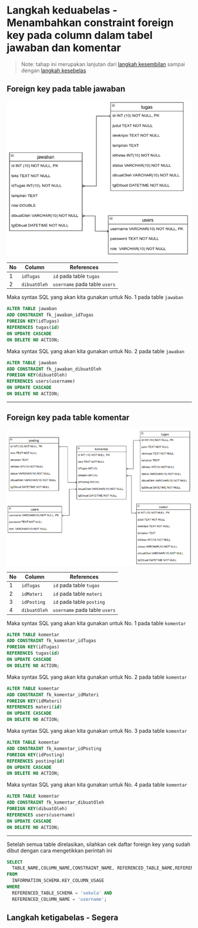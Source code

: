 # Langkah keduabelas - Menambahkan constraint foreign key pada column dalam tabel jawaban dan komentar

> Note: tahap ini merupakan lanjutan dari [langkah kesembilan](/steps/langkah9.md) sampai dengan [langkah kesebelas](/steps/langkah11.md)

## Foreign key pada table jawaban

![Relasi antar table jawaban, tugas dan users](/images/image18.png)

|No|Column|References|
|-|-|-|
|1|`idTugas`|`id` pada table `tugas`|
|2|`dibuatOleh`|`username` pada table `users`|

Maka syntax SQL yang akan kita gunakan untuk No. 1 pada table `jawaban`
```sql
ALTER TABLE jawaban
ADD CONSTRAINT fk_jawaban_idTugas
FOREIGN KEY(idTugas)
REFERENCES tugas(id)
ON UPDATE CASCADE
ON DELETE NO ACTION;
```
Maka syntax SQL yang akan kita gunakan untuk No. 2 pada table `jawaban`
```sql
ALTER TABLE jawaban
ADD CONSTRAINT fk_jawaban_dibuatOleh
FOREIGN KEY(dibuatOleh)
REFERENCES users(username)
ON UPDATE CASCADE
ON DELETE NO ACTION;
```
___
## Foreign key pada table komentar

![Relasi antar table komentar, materi, tugas, posting dan users](/images/image19.png)

|No|Column|References|
|-|-|-|
|1|`idTugas`|`id` pada table `tugas`|
|2|`idMateri`|`id` pada table `materi`|
|3|`idPosting`|`id` pada table `posting`|
|4|`dibuatOleh`|`username` pada table `users`|

Maka syntax SQL yang akan kita gunakan untuk No. 1 pada table `komentar`
```sql
ALTER TABLE komentar
ADD CONSTRAINT fk_komentar_idTugas
FOREIGN KEY(idTugas)
REFERENCES tugas(id)
ON UPDATE CASCADE
ON DELETE NO ACTION;
```
Maka syntax SQL yang akan kita gunakan untuk No. 2 pada table `komentar`
```sql
ALTER TABLE komentar
ADD CONSTRAINT fk_komentar_idMateri
FOREIGN KEY(idMateri)
REFERENCES materi(id)
ON UPDATE CASCADE
ON DELETE NO ACTION;
```
Maka syntax SQL yang akan kita gunakan untuk No. 3 pada table `komentar`
```sql
ALTER TABLE komentar
ADD CONSTRAINT fk_komentar_idPosting
FOREIGN KEY(idPosting)
REFERENCES posting(id)
ON UPDATE CASCADE
ON DELETE NO ACTION;
```
Maka syntax SQL yang akan kita gunakan untuk No. 4 pada table `komentar`
```sql
ALTER TABLE komentar
ADD CONSTRAINT fk_komentar_dibuatOleh
FOREIGN KEY(dibuatOleh)
REFERENCES users(username)
ON UPDATE CASCADE
ON DELETE NO ACTION;
```
___
Setelah semua table direlasikan, silahkan cek daftar foreign key yang sudah dibut dengan cara mengetikkan perintah ini
```sql
SELECT 
  TABLE_NAME,COLUMN_NAME,CONSTRAINT_NAME, REFERENCED_TABLE_NAME,REFERENCED_COLUMN_NAME
FROM
  INFORMATION_SCHEMA.KEY_COLUMN_USAGE
WHERE
  REFERENCED_TABLE_SCHEMA = 'sekola' AND
  REFERENCED_COLUMN_NAME = 'username';
```


## Langkah ketigabelas - Segera
